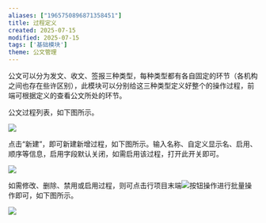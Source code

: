 ```yaml
---
aliases: ["1965750896871358451"]
title: 过程定义
created: 2025-07-15
modified: 2025-07-15
tags: ['基础模块']
theme: 公文管理
---
```


公文可以分为发文、收文、签报三种类型，每种类型都有各自固定的环节（各机构之间也存在些许区别），此模块可以分别给这三种类型定义好整个的操作过程，前端可根据定义的查看公文所处的环节。

公文过程列表，如下图所示。

![](https://myhelpdoc.oss-cn-heyuan.aliyuncs.com/mdimages/3de47ff52a52ef6407602ad61305d661.jpg)

点击“新建”，即可新建新增过程，如下图所示。输入名称、自定义显示名、启用、顺序等信息，启用字段默认关闭，如需启用该过程，打开此开关即可。

![](https://myhelpdoc.oss-cn-heyuan.aliyuncs.com/mdimages/1d7d75eacd23955afd8e52af704ecbe1.jpg)

如需修改、删除、禁用或启用过程，则可点击行项目末端![](https://myhelpdoc.oss-cn-heyuan.aliyuncs.com/mdimages/83b7140d51f7ab06daf507940c6a14db.jpg)按钮操作进行批量操作即可，如下图所示。

![](https://myhelpdoc.oss-cn-heyuan.aliyuncs.com/mdimages/9f31d6023e4d6af0934ca5ef0c44afd3.jpg)

